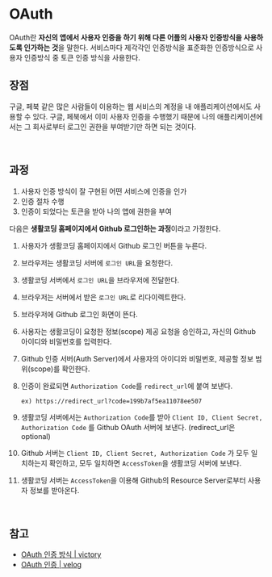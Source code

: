 # OAuth 
OAuth란 **자신의 앱에서 사용자 인증을 하기 위해 다른 어플의 사용자 인증방식을 사용하도록 인가하는 것**을 말한다. 서비스마다 제각각인 인증방식을 표준화한 인증방식으로 사용자 인증방식 중 토큰 인증 방식을 사용한다.

## 장점
구글, 페북 같은 많은 사람들이 이용하는 웹 서비스의 계정을 내 애플리케이션에서도 사용할 수 있다.
구글, 페북에서 이미 사용자 인증을 수행했기 때문에
나의 애플리케이션에서는 그 회사로부터 로그인 권한을 부여받기만 하면 되는 것이다.

<br>

## 과정
1. 사용자 인증 방식이 잘 구현된 어떤 서비스에 인증을 인가
2. 인증 절차 수행
3. 인증이 되었다는 토큰을 받아 나의 앱에 권한을 부여

다음은 **생활코딩 홈페이지에서 Github 로그인하는 과정**이라고 가정한다.

1. 사용자가 생활코딩 홈페이지에서 Github 로그인 버튼을 누른다.
2. 브라우저는 생활코딩 서버에 `로그인 URL`을 요청한다.
3. 생활코딩 서버에서 `로그인 URL`을 브라우저에 전달한다.
4. 브라우저는 서버에서 받은 `로그인 URL`로 리다이렉트한다.
5. 브라우저에 Github 로그인 화면이 뜬다.
6. 사용자는 생활코딩이 요청한 정보(scope) 제공 요청을 승인하고, 자신의 Github 아이디와 비밀번호를 입력한다.
7. Github 인증 서버(Auth Server)에서 사용자의 아이디와 비밀번호, 제공할 정보 범위(scope)를 확인한다.
8. 인증이 완료되면 `Authorization Code`를 `redirect_url`에 붙여 보낸다.

    `ex) https://redirect_url?code=199b7af5ea11078ee507`

9. 생활코딩 서버에서는 `Authorization Code`를 받아 `Client ID, Client Secret, Authorization Code` 를 Github OAuth 서버에 보낸다. (redirect_url은 optional)
10. Github 서버는 `Client ID, Client Secret, Authorization Code` 가 모두 일치하는지 확인하고, 모두 일치하면 `AccessToken`을 생활코딩 서버에 보낸다.
11. 생활코딩 서버는 `AccessToken`을 이용해 Github의 Resource Server로부터 사용자 정보를 받아온다.

<br>

## 참고
- [OAuth 인증 방식 | victory](https://victorydntmd.tistory.com/4)
- [OAuth 인증 | velog](https://velog.io/@sonypark/OAuth2-%EC%9D%B8%EC%A6%9D)